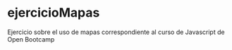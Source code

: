 # ejercicioMapas
 Ejercicio sobre el uso de mapas correspondiente al curso de Javascript de Open Bootcamp
